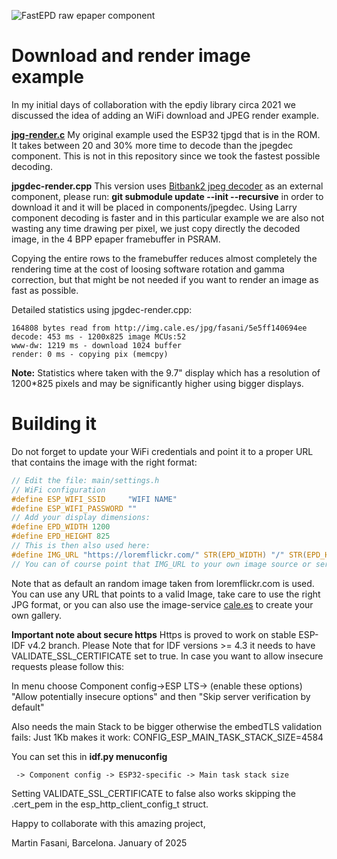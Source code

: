 ![FastEPD raw epaper component](https://github.com/user-attachments/assets/9c59164f-326c-46bf-b210-54b0e4d35c57)

Download and render image example
=================================

In my initial days of collaboration with the epdiy library circa 2021 we discussed  the idea of adding an WiFi download and JPEG render example.

  **[jpg-render.c](https://github.com/vroland/epdiy/blob/main/examples/www-image/main/jpg-render.c)**
  My original example used the ESP32 tjpgd that is in the ROM. It takes between 20 and 30% more time to decode than the jpegdec component. This is not in this repository since we took the fastest possible decoding.
  
  **jpgdec-render.cpp**
  This version uses [Bitbank2 jpeg decoder](https://github.com/bitbank2/JPEGDEC) as an external component, please run: **git submodule update --init --recursive**
  in order to download it and it will be placed in components/jpegdec. Using Larry component decoding is faster and in this particular example we are also not wasting any time drawing per pixel, we just copy directly the decoded image, in the 4 BPP epaper framebuffer in PSRAM.
  
  Copying the entire rows to the framebuffer reduces almost completely the rendering time at the cost of loosing software rotation and gamma correction, but that might be not needed if you want to render an image as fast as possible.

Detailed statistics using jpgdec-render.cpp:

```
164808 bytes read from http://img.cale.es/jpg/fasani/5e5ff140694ee
decode: 453 ms - 1200x825 image MCUs:52 
www-dw: 1219 ms - download 1024 buffer
render: 0 ms - copying pix (memcpy)
```

**Note:** Statistics where taken with the 9.7" display which has a resolution of 1200*825 pixels and may be significantly higher using bigger displays.

Building it
===========

Do not forget to update your WiFi credentials and point it to a proper URL that contains the image with the right format:

```c
// Edit the file: main/settings.h
// WiFi configuration
#define ESP_WIFI_SSID     "WIFI NAME"
#define ESP_WIFI_PASSWORD ""
// Add your display dimensions:
#define EPD_WIDTH 1200
#define EPD_HEIGHT 825
// This is then also used here:
#define IMG_URL "https://loremflickr.com/" STR(EPD_WIDTH) "/" STR(EPD_HEIGHT)
// You can of course point that IMG_URL to your own image source or service
```

Note that as default an random image taken from loremflickr.com is used. You can use any URL that points to a valid Image, take care to use the right JPG format, or you can also use the image-service [cale.es](https://cale.es) to create your own gallery.

**Important note about secure https**
Https is proved to work on stable ESP-IDF v4.2 branch. Please Note that for IDF versions >= 4.3 it needs to have VALIDATE_SSL_CERTIFICATE set to true. 
In case you want to allow insecure requests please follow this:

 In menu choose Component config->ESP LTS-> (enable these options) "Allow potentially insecure options" and then "Skip server verification by default"

Also needs the main Stack to be bigger otherwise the embedTLS validation fails:
Just 1Kb makes it work: 
CONFIG_ESP_MAIN_TASK_STACK_SIZE=4584

You can set this in **idf.py menuconfig**

     -> Component config -> ESP32-specific -> Main task stack size

Setting VALIDATE_SSL_CERTIFICATE to false also works skipping the .cert_pem in the esp_http_client_config_t struct. 


Happy to collaborate with this amazing project,

Martin Fasani, 
Barcelona. January of 2025
